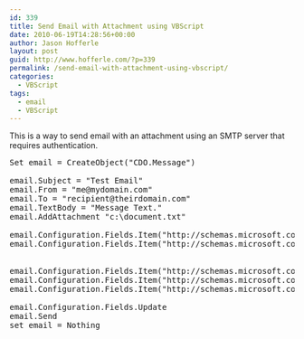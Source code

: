 ```yaml
---
id: 339
title: Send Email with Attachment using VBScript
date: 2010-06-19T14:28:56+00:00
author: Jason Hofferle
layout: post
guid: http://www.hofferle.com/?p=339
permalink: /send-email-with-attachment-using-vbscript/
categories:
  - VBScript
tags:
  - email
  - VBScript
---
```

This is a way to send email with an attachment using an SMTP server that requires authentication.

<pre class="lang:vbs decode:true">Set email = CreateObject("CDO.Message")

email.Subject = "Test Email"
email.From = "me@mydomain.com"
email.To = "recipient@theirdomain.com"
email.TextBody = "Message Text."
email.AddAttachment "c:\document.txt"

email.Configuration.Fields.Item("http://schemas.microsoft.com/cdo/configuration/sendusername") = "UserName"
email.Configuration.Fields.Item("http://schemas.microsoft.com/cdo/configuration/sendpassword") = "PassWord"


email.Configuration.Fields.Item("http://schemas.microsoft.com/cdo/configuration/sendusing")=2
email.Configuration.Fields.Item("http://schemas.microsoft.com/cdo/configuration/smtpserver")="smtp.yourserver.com"
email.Configuration.Fields.Item("http://schemas.microsoft.com/cdo/configuration/smtpserverport")=25

email.Configuration.Fields.Update
email.Send
set email = Nothing
</pre>